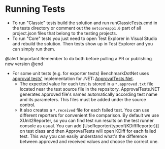 # Running Tests

* To run "Classic" tests build the solution and run runClassicTests.cmd in the tests directory or comment out the `netcoreapp1.0` part of all project.json files 
that belong to the testing projects.
* To run "Core" tests you just need to open Test Explorer in Visual Studio and rebuild the solution. Then tests show up in Test Explorer and you can simply run them.

@alert Important
Remember to do both before pulling a PR or publishing new version
@end

* For some unit tests (e.g. for exporter tests) BenchmarkDotNet uses [approval tests'](http://approvaltests.sourceforge.net/) implementation for .NET: [ApprovalTests.Net](https://github.com/approvals/ApprovalTests.Net).
	* The expected value for each test is stored in a `*.approved.txt` file located near the test source file in the repository. ApprovalTests.NET generates approved file's names automatically according test name and its parameters. This files must be added under the source control. 
	* It also creates a `*.received` file for each failed test. You can use different reporters for convenient file comparison. By default we use XUnit2Reporter, so you can find test run results on the test runner console as usual. You can add [UseReporter(typeof(KDiffReporter))] on test class and then ApprovalTests will open KDiff for each failed test. This way you can easily understand what's the difference between approved and received values and choose the correct one.
